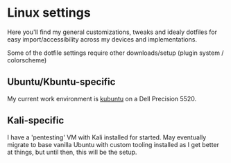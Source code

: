 # Linux settings

Here you'll find my general customizations, tweaks and idealy dotfiles for easy import/accessibility across my devices and implementations.

Some of the dotfile settings require other downloads/setup (plugin system / colorscheme)

## Ubuntu/Kbuntu-specific
My current work environment is [kubuntu](https://kubuntu.org/) on a Dell Precision 5520.

## Kali-specific
I have a 'pentesting' VM with Kali installed for started.  May eventually migrate to base vanilla Ubuntu with custom tooling installed as I get better at things, but until then, this will be the setup.
